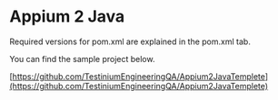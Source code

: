 # Appium 2 Java

Required versions for pom.xml are explained in the pom.xml tab.

You can find the sample project below.

[https://github.com/TestiniumEngineeringQA/Appium2JavaTemplete](https://github.com/TestiniumEngineeringQA/Appium2JavaTemplete)

